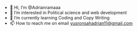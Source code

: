 - 👋 Hi, I’m @Adrianramaaa
- 👀 I’m interested in Political science and web development
- 🌱 I’m currently learning Coding and Copy Writing
- 📫 How to reach me on email yusronsahadrian11@gmail.com 

<!---
Adrianramaaa/Adrianramaaa is a ✨ special ✨ repository because its `README.md` (this file) appears on your GitHub profile.
You can click the Preview link to take a look at your changes.
--->

